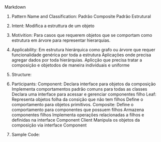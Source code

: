 
Markdown
1. Pattern Name and Classification:
Padrão Composite
Padrão Estrutural
2. Intent:
Modifica a estruttura de um objeto
3. Motivition:
Para casos que requerem objetos que se comportam como estrutura em árvore para representar hierarquias.
4. Applicability:
Em estrutura hierárquica como grafo ou árvore que requer funcionalidade genérica por toda a estrutura Aplicações onde precisa agregar dados por toda hierárquias. Aplicção que precisa tratar a composição e objetodos de maneira individuais e uniforme
5. Structure:


6. Participants:
Component:
Declara interface para objetos da composição
Implementa comportamentos padrão comuns para todas as classes
Declara uma interface para acessar e gerenciar componentes filho
Leaf:
Representa objetos folha da consição que não tem filhos
Define o comportamento para objetos primitivos.
Composite:
Define o comportamento para componentes que possuem filhos
Armazena componentes filhos
Implementa operações relacionadas a filhos e definidas na interface Component
Client
Manipula os objetos da composição via interface Component
7. Sample Code:
